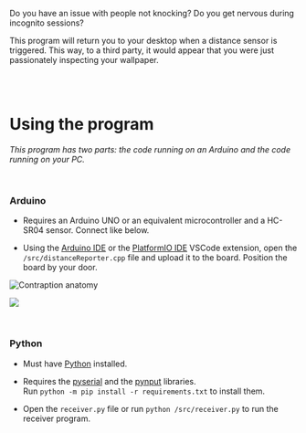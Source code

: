 Do you have an issue with people not knocking? Do you get nervous during incognito sessions?

This program will return you to your desktop when a distance sensor is triggered. This way, to a third party, it would appear that you were just passionately inspecting your wallpaper.

<br><br>

# Using the program
<i>This program has two parts: the code running on an Arduino and the code running on your PC.</i>

<br>

### <b>Arduino</b>

* Requires an Arduino UNO or an equivalent microcontroller and a HC-SR04 sensor. Connect like below. 

* Using the [Arduino IDE](https://www.arduino.cc/en/software) or the [PlatformIO IDE](https://platformio.org/platformio-ide) VSCode extension, open the `/src/distanceReporter.cpp` file and upload it to the board.  Position the board by your door.

![Contraption anatomy](https://i.imgur.com/5ivvzck.jpg)

![](https://i.imgur.com/6XzxTCu.jpg)

<br>

### <b>Python</b>

* Must have [Python](https://www.python.org/downloads) installed.

* Requires the [pyserial](https://pythonhosted.org/pyserial) and the [pynput](https://pynput.readthedocs.io) libraries.<br>
Run `python -m pip install -r requirements.txt` to install them.

* Open the `receiver.py` file or run `python /src/receiver.py` to run the receiver program. 